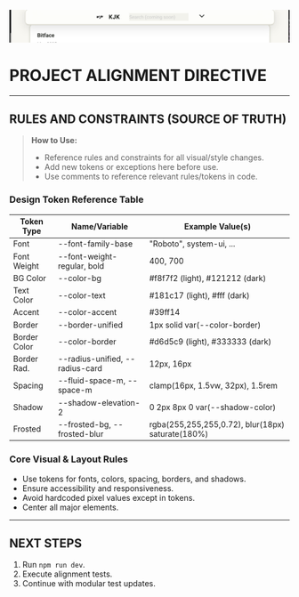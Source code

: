 ![1750080361427](image/CONTINUE_SESSION_PROMPT/1750080361427.png)
<!-- filepath: /Users/kamil/Desktop/kjk-astro/CONTINUE_SESSION_PROMPT.md -->

# PROJECT ALIGNMENT DIRECTIVE

---

## RULES AND CONSTRAINTS (SOURCE OF TRUTH)

> **How to Use:**
>
> - Reference rules and constraints for all visual/style changes.
> - Add new tokens or exceptions here before use.
> - Use comments to reference relevant rules/tokens in code.

### Design Token Reference Table

| Token Type   | Name/Variable                   | Example Value(s)                                  |
| ------------ | ------------------------------- | ------------------------------------------------- |
| Font         | --font-family-base              | "Roboto", system-ui, ...                          |
| Font Weight  | --font-weight-regular, bold     | 400, 700                                          |
| BG Color     | --color-bg                      | #f8f7f2 (light), #121212 (dark)                   |
| Text Color   | --color-text                    | #181c17 (light), #fff (dark)                      |
| Accent       | --color-accent                  | #39ff14                                           |
| Border       | --border-unified                | 1px solid var(--color-border)                     |
| Border Color | --color-border                  | #d6d5c9 (light), #333333 (dark)                   |
| Border Rad.  | --radius-unified, --radius-card | 12px, 16px                                        |
| Spacing      | --fluid-space-m, --space-m      | clamp(16px, 1.5vw, 32px), 1.5rem                  |
| Shadow       | --shadow-elevation-2            | 0 2px 8px 0 var(--shadow-color)                   |
| Frosted      | --frosted-bg, --frosted-blur    | rgba(255,255,255,0.72), blur(18px) saturate(180%) |

### Core Visual & Layout Rules

- Use tokens for fonts, colors, spacing, borders, and shadows.
- Ensure accessibility and responsiveness.
- Avoid hardcoded pixel values except in tokens.
- Center all major elements.

---

## NEXT STEPS

1. Run `npm run dev`.
2. Execute alignment tests.
3. Continue with modular test updates.
